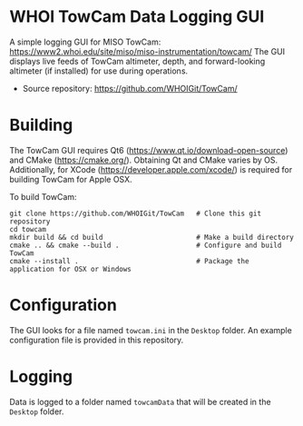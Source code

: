 # WHOI TowCam Data Logging GUI
A simple logging GUI for MISO TowCam: https://www2.whoi.edu/site/miso/miso-instrumentation/towcam/
The GUI displays live feeds of TowCam altimeter, depth, and forward-looking altimeter (if installed)
for use during operations.

- Source repository: https://github.com/WHOIGit/TowCam/

# Building

The TowCam GUI requires Qt6 (https://www.qt.io/download-open-source) and CMake (https://cmake.org/).
Obtaining Qt and CMake varies by OS.  Additionally, for XCode (https://developer.apple.com/xcode/)
is required for building TowCam for Apple OSX.

To build TowCam:

```
git clone https://github.com/WHOIGit/TowCam   # Clone this git repository
cd towcam
mkdir build && cd build                       # Make a build directory
cmake .. && cmake --build .                   # Configure and build TowCam
cmake --install .                             # Package the application for OSX or Windows
```

# Configuration
The GUI looks for a file named `towcam.ini` in the `Desktop` folder.  An example configuration file
is provided in this repository.

# Logging
Data is logged to a folder named `towcamData` that will be created in the `Desktop` folder.
